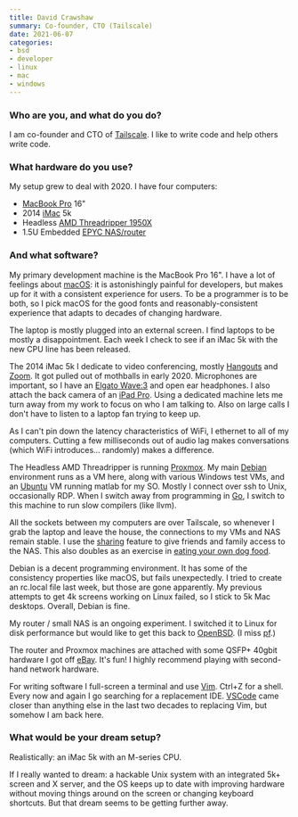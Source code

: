 ```yaml
---
title: David Crawshaw
summary: Co-founder, CTO (Tailscale)
date: 2021-06-07
categories:
- bsd
- developer
- linux
- mac
- windows
---
```


### Who are you, and what do you do?

I am co-founder and CTO of [Tailscale][]. I like to write code and help others write code.

### What hardware do you use?

My setup grew to deal with 2020. I have four computers:

- [MacBook Pro][macbook-pro] 16"
- 2014 [iMac][] 5k
- Headless [AMD Threadripper 1950X][ryzen-threadripper-1950x]
- 1.5U Embedded [EPYC NAS/router][e301-9d-8cn4]

### And what software?

My primary development machine is the MacBook Pro 16". I have a lot of feelings about [macOS][]: it is astonishingly painful for developers, but makes up for it with a consistent experience for users. To be a programmer is to be both, so I pick macOS for the good fonts and reasonably-consistent experience that adapts to decades of changing hardware.

The laptop is mostly plugged into an external screen. I find laptops to be mostly a disappointment. Each week I check to see if an iMac 5k with the new CPU line has been released.

The 2014 iMac 5k I dedicate to video conferencing, mostly [Hangouts][google-hangouts] and [Zoom][zoom.2]. It got pulled out of mothballs in early 2020. Microphones are important, so I have an [Elgato Wave:3][wave-3] and open ear headphones. I also attach the back camera of an [iPad Pro][ipad-pro]. Using a dedicated machine lets me turn away from my work to focus on who I am talking to. Also on large calls I don't have to listen to a laptop fan trying to keep up.

As I can't pin down the latency characteristics of WiFi, I ethernet to all of my computers. Cutting a few milliseconds out of audio lag makes conversations (which WiFi introduces... randomly) makes a difference.

The Headless AMD Threadripper is running [Proxmox][proxmox-ve]. My main [Debian][] environment runs as a VM here, along with various Windows test VMs, and an [Ubuntu][] VM running matlab for my SO. Mostly I connect over ssh to Unix, occasionally RDP. When I switch away from programming in [Go][], I switch to this machine to run slow compilers (like llvm).

All the sockets between my computers are over Tailscale, so whenever I grab the laptop and leave the house, the connections to my VMs and NAS remain stable. I use the [sharing](https://tailscale.com/blog/sharing-over-tailscale/ "A post about the sharing feature of Tailscale.") feature to give friends and family access to the NAS. This also doubles as an exercise in [eating your own dog food](https://en.wikipedia.org/wiki/Eating_your_own_dog_food "The Wikipedia entry for dogfooding.").

Debian is a decent programming environment. It has some of the consistency properties like macOS, but fails unexpectedly. I tried to create an rc.local file last week, but those are gone apparently. My previous attempts to get 4k screens working on Linux failed, so I stick to 5k Mac desktops. Overall, Debian is fine.

My router / small NAS is an ongoing experiment. I switched it to Linux for disk performance but would like to get this back to [OpenBSD][]. (I miss [pf][].)

The router and Proxmox machines are attached with some QSFP+ 40gbit hardware I got off [eBay][]. It's fun! I highly recommend playing with second-hand network hardware.

For writing software I full-screen a terminal and use [Vim][]. Ctrl+Z for a shell. Every now and again I go searching for a replacement IDE. [VSCode][visual-studio-code] came closer than anything else in the last two decades to replacing Vim, but somehow I am back here.

### What would be your dream setup?

Realistically: an iMac 5k with an M-series CPU.

If I really wanted to dream: a hackable Unix system with an integrated 5k+ screen and X server, and the OS keeps up to date with improving hardware without moving things around on the screen or changing keyboard shortcuts. But that dream seems to be getting further away.

[debian]: https://www.debian.org/ "A Linux distribution."
[e301-9d-8cn4]: http://web.archive.org/web/20220603190641/https://www.supermicro.com/en/aplus/system/embedded/as-e301-9d-8cn4.cfm "An embedded computer system."
[ebay]: http://web.archive.org/web/20211217002741/https://www.ebay.com/n/error "An auction service."
[go]: https://go.dev/ "A compiled programming language."
[google-hangouts]: https://mail.google.com/chat "A voice, video and text chat service."
[imac]: https://www.apple.com/imac-24/ "An all-in-one computer."
[ipad-pro]: https://en.wikipedia.org/wiki/IPad_Pro "An iOS tablet."
[macbook-pro]: https://www.apple.com/macbook-pro/ "A laptop."
[macos]: https://en.wikipedia.org/wiki/MacOS "An operating system for Mac hardware."
[openbsd]: http://www.openbsd.org/ "An open-source operating system emphasising security and cryptography."
[pf]: http://www.openbsd.org/faq/pf/filter.html "A TCP packet filter included with OpenBSD."
[proxmox-ve]: http://web.archive.org/web/20230718111012/https://www.proxmox.com/en/proxmox-ve "Server management software for virtual machines."
[ryzen-threadripper-1950x]: http://web.archive.org/web/20201118103346/https://www.amd.com/en/products/cpu/amd-ryzen-threadripper-1950x "A CPU."
[tailscale]: https://tailscale.com/ "A VPN service."
[ubuntu]: https://ubuntu.com/ "A Unix distribution."
[vim]: https://www.vim.org/ "A command-line text editor."
[visual-studio-code]: https://code.visualstudio.com/ "A development IDE."
[wave-3]: https://www.elgato.com/us/en/p/wave-3-black "A microphone."
[zoom.2]: https://zoom.us "Video conferencing software."
